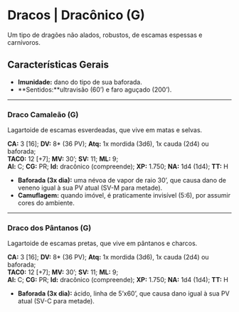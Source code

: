 # Dracos | Dracônico (G)

Um tipo de dragões não alados, robustos, de escamas espessas e carnívoros.

## Características Gerais

- **Imunidade:** dano do tipo de sua baforada.
- **Sentidos:**ultravisão (60’) e faro aguçado (200’).

---

### Draco Camaleão (G)

Lagartoide de escamas esverdeadas, que vive em matas e selvas.

**CA:** 3 [16]; **DV:** 8* (36 PV); **Atq:** 1x mordida (3d6), 1x cauda (2d4) ou baforada;  
**TAC0:** 12 [+7]; **MV:** 30’; **SV:** 11; **ML:** 9;  
**Al:** C; **CG:** PR; **Id:** dracônico (compreende); **XP:** 1.750; **NA:** 1d4 (1d4); **TT:** H

- **Baforada (3x dia):** uma névoa de vapor de raio 30’, que causa dano de veneno igual à sua PV atual (SV-M para metade).  
- **Camuflagem:** quando imóvel, é praticamente invisível (5:6), por assumir cores do ambiente.
---

### Draco dos Pântanos (G)

Lagartoide de escamas pretas, que vive em pântanos e charcos.

**CA:** 3 [16]; **DV:** 8* (36 PV); **Atq:** 1x mordida (3d6), 1x cauda (2d4) ou baforada;  
**TAC0:** 12 [+7]; **MV:** 30’; **SV:** 11; **ML:** 9;  
**Al:** C; **CG:** PR; **Id:** dracônico (compreende); **XP:** 1.750; **NA:** 1d4 (1d4); **TT:** H

- **Baforada (3x dia):** ácido, linha de 5’x60’, que causa dano igual à sua PV atual (SV-C para metade).